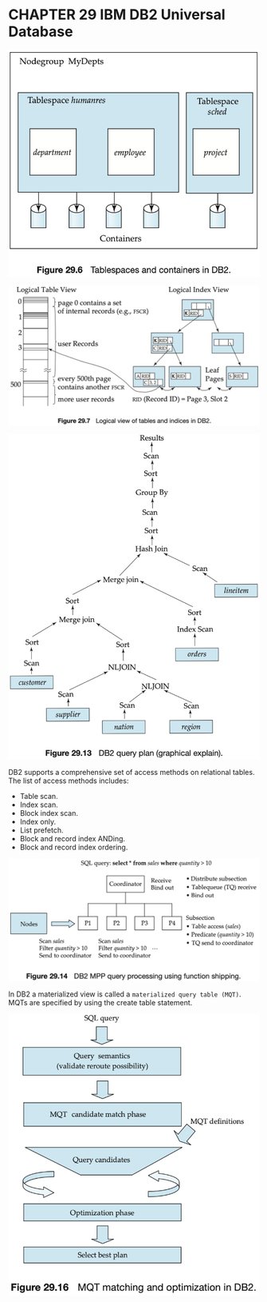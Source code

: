 # CHAPTER 29 IBM DB2 Universal Database



![29_6](res/29_6.png)

![29_7](res/29_7.png)

![29_13](res/29_13.png)

DB2 supports a comprehensive set of access methods on relational tables. The list of access methods includes:

- Table scan.
- Index scan.
- Block index scan.
- Index only.
- List prefetch.
- Block and record index ANDing.
- Block and record index ordering.

![29_14](res/29_14.png)

In DB2 a materialized view is called a `materialized query table (MQT)`. MQTs are specified by using the create table statement.

![29_16](res/29_16.png)

